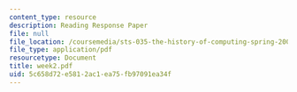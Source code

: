 ```yaml
---
content_type: resource
description: Reading Response Paper
file: null
file_location: /coursemedia/sts-035-the-history-of-computing-spring-2004/5c658d72e5812ac1ea75fb97091ea34f_week2.pdf
file_type: application/pdf
resourcetype: Document
title: week2.pdf
uid: 5c658d72-e581-2ac1-ea75-fb97091ea34f
---
```

